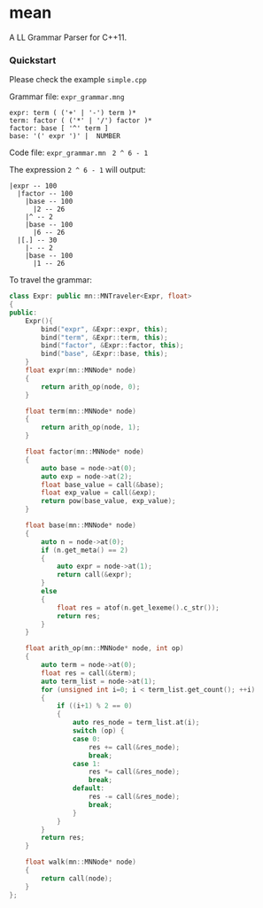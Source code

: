 # mean
A LL Grammar Parser for C++11.  
### Quickstart
Please check the example ```simple.cpp ```

Grammar file: ```expr_grammar.mng ```
```
expr: term ( ('+' | '-') term )*
term: factor ( ('*' | '/') factor )*
factor: base [ '^' term ]
base: '(' expr ')' |  NUMBER
```
Code file: ```expr_grammar.mn ```
```2 ^ 6 - 1```

The expression ```2 ^ 6 - 1``` will output:

```
|expr -- 100
  |factor -- 100
    |base -- 100
      |2 -- 26
    |^ -- 2
    |base -- 100
      |6 -- 26
  |[.] -- 30
    |- -- 2
    |base -- 100
      |1 -- 26
```

To travel the grammar:
```cpp
class Expr: public mn::MNTraveler<Expr, float>
{
public:
    Expr(){
        bind("expr", &Expr::expr, this);
        bind("term", &Expr::term, this);
        bind("factor", &Expr::factor, this);
        bind("base", &Expr::base, this);
    }
    float expr(mn::MNNode* node)
    {
        return arith_op(node, 0);
    }

    float term(mn::MNNode* node)
    {
        return arith_op(node, 1);
    }

    float factor(mn::MNNode* node)
    {
        auto base = node->at(0);
        auto exp = node->at(2);
        float base_value = call(&base);
        float exp_value = call(&exp);
        return pow(base_value, exp_value);
    }

    float base(mn::MNNode* node)
    {
        auto n = node->at(0);
        if (n.get_meta() == 2)
        {
            auto expr = node->at(1);
            return call(&expr);
        }
        else
        {
            float res = atof(n.get_lexeme().c_str());
            return res;
        }
    }

    float arith_op(mn::MNNode* node, int op)
    {
        auto term = node->at(0);
        float res = call(&term);
        auto term_list = node->at(1);
        for (unsigned int i=0; i < term_list.get_count(); ++i)
        {
            if ((i+1) % 2 == 0)
            {
                auto res_node = term_list.at(i);
                switch (op) {
                case 0:
                    res += call(&res_node);
                    break;
                case 1:
                    res *= call(&res_node);
                    break;
                default:
                    res -= call(&res_node);
                    break;
                }
            }
        }
        return res;
    }

    float walk(mn::MNNode* node)
    {
        return call(node);
    }
};
```

